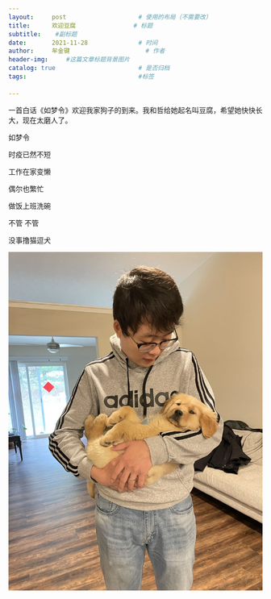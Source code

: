 ```yaml
---
layout:     post   				    # 使用的布局（不需要改）
title:      欢迎豆腐				# 标题 
subtitle:    #副标题
date:       2021-11-28 				# 时间
author:     牟金键						# 作者
header-img:  	#这篇文章标题背景图片
catalog: true 						# 是否归档
tags:								#标签

---
```


一首白话《如梦令》欢迎我家狗子的到来。我和哲给她起名叫豆腐，希望她快快长大，现在太磨人了。

如梦令

时疫已然不短

工作在家变懒

偶尔也繁忙

做饭上班洗碗

不管 不管

没事撸猫逗犬

![tofu](/img/tofu.jpeg)
